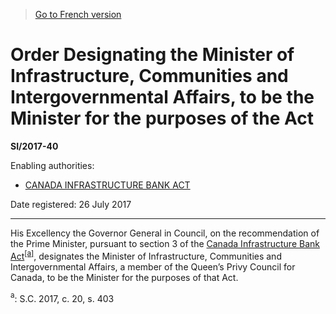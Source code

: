 > [Go to French version](/fr/Règlements/Textes%20réglementaires/2017/40.md)

# Order Designating the Minister of Infrastructure, Communities and Intergovernmental Affairs, to be the Minister for the purposes of the Act

**SI/2017-40**

Enabling authorities: 
- [CANADA INFRASTRUCTURE BANK ACT](/en/Acts/Statutes%20of%20Canada/2017/c.%2020,%20s.%20403.md)

Date registered: 26 July 2017

----------

His Excellency the Governor General in Council, on the recommendation of the Prime Minister, pursuant to section 3 of the [Canada Infrastructure Bank Act](/en/Acts/Statutes%20of%20Canada/2017/c.%2020,%20s.%20403.md)<sup><a href='#fn_81000-3-XXXX-E_hq_20245'>[a]</a></sup>, designates the Minister of Infrastructure, Communities and Intergovernmental Affairs, a member of the Queen’s Privy Council for Canada, to be the Minister for the purposes of that Act.

<a name='fn_81000-3-XXXX-E_hq_20245'><sup>a</sup></a>: S.C. 2017, c. 20, s. 403<br />


